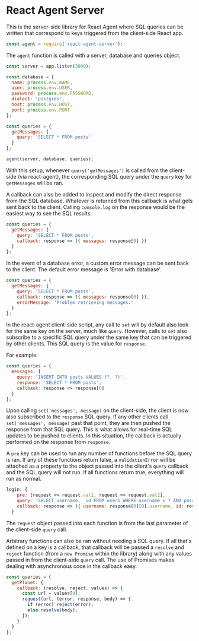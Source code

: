 # React Agent Server

This is the server-side library for React Agent where SQL queries can be written that correspond to keys triggered from the client-side React app. 

```javascript
const agent = require('react-agent-server');
```

The `agent` function is called with a server, database and queries object. 

```javascript
const server = app.listen(3000);

const database = {
  name: process.env.NAME,
  user: process.env.USER,
  password: process.env.PASSWORD,
  dialect: 'postgres',
  host: process.env.HOST,
  port: process.env.PORT
};

const queries = {
  getMessages: {
    query: 'SELECT * FROM posts'
  }
};

agent(server, database, queries);
```
With this setup, whenever `query('getMessages')` is called from the client-side (via react-agent), the corresponding SQL query under the `query` key for `getMessages` will be ran. 

A callback can also be added to inspect and modify the direct response from the SQL database. Whatever is returned from this callback is what gets sent back to the client. Calling `console.log` on the response would be the easiest way to see the SQL results. 

```javascript
const queries = {
  getMessages: {
    query: 'SELECT * FROM posts',
    callback: response => ({ messages: response[0] })
  }
};
```

In the event of a database error, a custom error message can be sent back to the client. The default error message is 'Error with database'. 

```javascript
const queries = {
  getMessages: {
    query: 'SELECT * FROM posts',
    callback: response => ({ messages: response[0] }),
    errorMessage: 'Problem retrieving messages.'
  }
};
```
In the react-agent client-side script, any call to `set` will by default also look for the same key on the server, much like `query`. However, calls to `set` also subscribe to a specific SQL query under the same key that can be triggered by other clients. This SQL query is the value for `response`. 

For example:

```javascript
const queries = {
  messages: {
    query: 'INSERT INTO posts VALUES (?, ?)',
    response: 'SELECT * FROM posts',
    callback: response => response[0]
  }
};
```

Upon calling `set('messages', message)` on the client-side, the client is now also subscribed to the `response` SQL query. If any other clients call `set('messages', message)` past that point, they are then pushed the response from that SQL query. This is what allows for real-time SQL updates to be pushed to clients. In this situation, the callback is actually performed on the response from `response`.

A `pre` key can be used to run any number of functions before the SQL query is ran. If any of these functions return false, a `validationError` will be attached as a property to the object passed into the client's `query` callback and the SQL query will not run. If all functions return true, everything will run as normal. 

```javascript
login: {
    pre: [request => request.val1, request => request.val2],
    query: 'SELECT username, _id FROM users WHERE username = ? AND password = ?',
    callback: response => ({ username: response[0][0].username, id: response[0][0]._id })
  }
```

The `request` object passed into each function is from the last parameter of the client-side `query` call. 

Arbitrary functions can also be ran without needing a SQL query. If all that's defined on a key is a callback, that callback will be passed a `resolve` and `reject` function (from a `new Promise` within the library) along with any values passed in from the client-side `query` call. The use of Promises makes dealing with asynchronous code in the callback easy.  

```javascript
const queries = {
  getPlanet: {
    callback: (resolve, reject, values) => {
      const url = values[0];
      request(url, (error, response, body) => {
        if (error) reject(error);
        else resolve(body);
      });
    }
  }
};
```